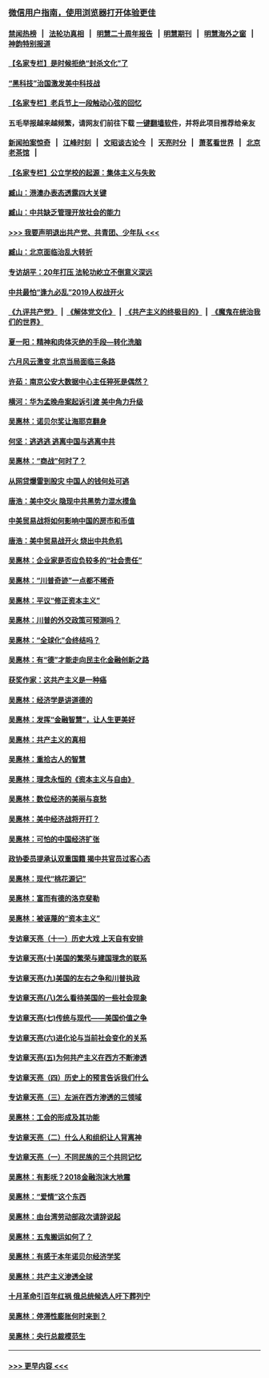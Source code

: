### [微信用户指南，使用浏览器打开体验更佳](https://github.com/gfw-breaker/banned-news1/blob/master/indexes/wechat-guide.md?t=0)
#### [禁闻热榜](热点新闻.md?t=0)  &nbsp;&nbsp;|&nbsp;&nbsp; [法轮功真相](https://github.com/gfw-breaker/truth/blob/master/README.md?t=0) &nbsp;&nbsp;|&nbsp;&nbsp; [明慧二十周年报告](https://github.com/gfw-breaker/mh-reports/blob/master/README.md?t=0) &nbsp;&nbsp;|&nbsp;&nbsp;[明慧期刊](https://github.com/gfw-breaker/mh-qikan) &nbsp;&nbsp;|&nbsp;&nbsp; [明慧海外之窗](https://github.com/gfw-breaker/mh-news/blob/master/README.md?t=0) &nbsp;&nbsp;|&nbsp;&nbsp; [神韵特别报道](https://github.com/gfw-breaker/mh-news/blob/master/shenyun.md?t=0)
#### [【名家专栏】是时候拒绝“封杀文化”了](../pages/nsc423/n11814093.md?t=02110602) 
#### [“黑科技”治国激发美中科技战](../pages/nsc423/n11638056.md?t=02110602) 
#### [【名家专栏】老兵节上一段触动心弦的回忆](../pages/nsc423/n11646016.md?t=02110602) 
#### 五毛举报越来越频繁，请网友们前往下载 [一键翻墙软件](https://github.com/gfw-breaker/ssr-accounts)，并将此项目推荐给亲友
#### [新闻拍案惊奇](https://github.com/gfw-breaker/banned-news1/blob/master/pages/link4.md) &nbsp;&nbsp;|&nbsp;&nbsp; [江峰时刻](https://github.com/gfw-breaker/banned-news1/blob/master/pages/link4.md) &nbsp;&nbsp;|&nbsp;&nbsp; [文昭谈古论今](https://github.com/gfw-breaker/banned-news1/blob/master/pages/link4.md) &nbsp;&nbsp;|&nbsp;&nbsp; [天亮时分](https://github.com/gfw-breaker/banned-news1/blob/master/pages/link4.md) &nbsp;&nbsp;|&nbsp;&nbsp; [萧茗看世界](https://github.com/gfw-breaker/banned-news1/blob/master/pages/link4.md) &nbsp;&nbsp;|&nbsp;&nbsp; [北京老茶馆](https://github.com/gfw-breaker/banned-news1/blob/master/pages/link4.md) &nbsp;&nbsp;|&nbsp;&nbsp; 
#### [【名家专栏】公立学校的起源：集体主义与失败](../pages/nsc423/n11601833.md?t=02110602) 
#### [臧山：港澳办表态透露四大关键](../pages/nsc423/n11421628.md?t=02110602) 
#### [臧山：中共缺乏管理开放社会的能力](../pages/nsc423/n11407457.md?t=02110602) 
#### [>>> 我要声明退出共产党、共青团、少年队 <<<](https://github.com/begood0513/goodnews/blob/master/quit/letter.md) 
#### [臧山：北京面临治乱大转折](../pages/nsc423/n11406895.md?t=02110602) 
#### [专访胡平：20年打压 法轮功屹立不倒意义深远](../pages/nsc423/n11398800.md?t=02110602) 
#### [中共最怕“逢九必乱”2019人权战开火](../pages/nsc423/n11385248.md?t=02110602) 
#### [《九评共产党》](https://github.com/begood0513/9ping.md/blob/master/README.md) &nbsp;|&nbsp; [《解体党文化》](../../../../jtdwh.md/blob/master/README.md)  &nbsp;|&nbsp; [《共产主义的终极目的》](../../../../gczydzjmd.md/blob/master/README.md) &nbsp;|&nbsp; [《魔鬼在统治我们的世界》](../../../../mgztzwmdsj.md/blob/master/README.md) 
#### [夏一阳：精神和肉体灭绝的手段—转化洗脑](../pages/nsc423/n11368250.md?t=02110602) 
#### [六月风云激变 北京当局面临三条路](../pages/nsc423/n11313668.md?t=02110602) 
#### [许茹：南京公安大数据中心主任猝死是偶然？](../pages/nsc423/n11064744.md?t=02110602) 
#### [横河：华为孟晚舟案起诉引渡 美中角力升级](../pages/nsc423/n11027230.md?t=02110602) 
#### [吴惠林：诺贝尔奖让海耶克翻身](../pages/nsc423/n10890049.md?t=02110602) 
#### [何坚：逃逃逃 逃离中国与逃离中共](../pages/nsc423/n10592891.md?t=02110602) 
#### [吴惠林：“商战”何时了？](../pages/nsc423/n10573558.md?t=02110602) 
#### [从网贷爆雷到股灾 中国人的钱何处可逃](../pages/nsc423/n10572800.md?t=02110602) 
#### [唐浩：美中交火 隐现中共黑势力混水摸鱼](../pages/nsc423/n10544040.md?t=02110602) 
#### [中美贸易战将如何影响中国的房市和币值](../pages/nsc423/n10543697.md?t=02110602) 
#### [唐浩：美中贸易战开火 烧出中共危机](../pages/nsc423/n10540126.md?t=02110602) 
#### [吴惠林：企业家是否应负较多的“社会责任”](../pages/nsc423/n10535022.md?t=02110602) 
#### [吴惠林：“川普奇迹”一点都不稀奇](../pages/nsc423/n10512808.md?t=02110602) 
#### [吴惠林：平议“修正资本主义”](../pages/nsc423/n10495724.md?t=02110602) 
#### [吴惠林：川普的外交政策可预测吗？](../pages/nsc423/n10462387.md?t=02110602) 
#### [吴惠林：“全球化”会终结吗？](../pages/nsc423/n10452838.md?t=02110602) 
#### [吴惠林：有“德”才能走向民主化金融创新之路](../pages/nsc423/n10432292.md?t=02110602) 
#### [获奖作家：这共产主义是一种癌](../pages/nsc423/n10431541.md?t=02110602) 
#### [吴惠林：经济学是讲道德的](../pages/nsc423/n10398014.md?t=02110602) 
#### [吴惠林：发挥“金融智慧”，让人生更美好](../pages/nsc423/n10375019.md?t=02110602) 
#### [吴惠林：共产主义的真相](../pages/nsc423/n10351394.md?t=02110602) 
#### [吴惠林：重拾古人的智慧](../pages/nsc423/n10337691.md?t=02110602) 
#### [吴惠林：理念永恒的《资本主义与自由》](../pages/nsc423/n10316274.md?t=02110602) 
#### [吴惠林：数位经济的美丽与哀愁](../pages/nsc423/n10292946.md?t=02110602) 
#### [吴惠林：美中经济战将开打？](../pages/nsc423/n10258825.md?t=02110602) 
#### [吴惠林：可怕的中国经济扩张](../pages/nsc423/n10219147.md?t=02110602) 
#### [政协委员提承认双重国籍 揭中共官员过客心态](../pages/nsc423/n10208809.md?t=02110602) 
#### [吴惠林：现代“桃花源记”](../pages/nsc423/n10185234.md?t=02110602) 
#### [吴惠林：富而有德的洛克斐勒](../pages/nsc423/n10142264.md?t=02110602) 
#### [吴惠林：被诬蔑的“资本主义”](../pages/nsc423/n10124816.md?t=02110602) 
#### [专访章天亮（十一）历史大戏 上天自有安排](../pages/nsc423/n10094905.md?t=02110602) 
#### [专访章天亮(十)美国的繁荣与建国理念的联系](../pages/nsc423/n10094899.md?t=02110602) 
#### [专访章天亮(九)美国的左右之争和川普执政](../pages/nsc423/n10094889.md?t=02110602) 
#### [专访章天亮(八)怎么看待美国的一些社会现象](../pages/nsc423/n10094857.md?t=02110602) 
#### [专访章天亮(七)传统与现代——美国价值之争](../pages/nsc423/n10093140.md?t=02110602) 
#### [专访章天亮(六)进化论与当前社会变化的关系](../pages/nsc423/n10092036.md?t=02110602) 
#### [专访章天亮(五)为何共产主义在西方不断渗透](../pages/nsc423/n10083620.md?t=02110602) 
#### [专访章天亮（四）历史上的预言告诉我们什么](../pages/nsc423/n10083606.md?t=02110602) 
#### [专访章天亮（三）左派在西方渗透的三领域](../pages/nsc423/n10081115.md?t=02110602) 
#### [吴惠林：工会的形成及其功能](../pages/nsc423/n10080633.md?t=02110602) 
#### [专访章天亮（二）什么人和组织让人背离神](../pages/nsc423/n10076637.md?t=02110602) 
#### [专访章天亮（一）不同民族的三个共同记忆](../pages/nsc423/n10074188.md?t=02110602) 
#### [吴惠林：有影呒？2018金融泡沫大地震](../pages/nsc423/n10040534.md?t=02110602) 
#### [吴惠林：“爱情”这个东西](../pages/nsc423/n10019423.md?t=02110602) 
#### [吴惠林：由台湾劳动部政次请辞说起](../pages/nsc423/n9979679.md?t=02110602) 
#### [吴惠林：五鬼搬运如何了？](../pages/nsc423/n9925338.md?t=02110602) 
#### [吴惠林：有感于本年诺贝尔经济学奖](../pages/nsc423/n9871883.md?t=02110602) 
#### [吴惠林：共产主义渗透全球](../pages/nsc423/n9812748.md?t=02110602) 
#### [十月革命引百年红祸 俄总统候选人吁下葬列宁](../pages/nsc423/n9810182.md?t=02110602) 
#### [吴惠林：停滞性膨胀何时来到？](../pages/nsc423/n9764136.md?t=02110602) 
#### [吴惠林：央行总裁模范生](../pages/nsc423/n9728134.md?t=02110602) 

----
#### [ >>> 更早内容 <<< ](../indexes/nsc423-earlier.md)
